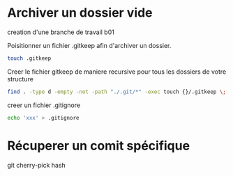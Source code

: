 



# Archiver un dossier vide

creation d'une branche de travail b01

Poisitionner un fichier .gitkeep afin d'archiver un dossier. 

```bash
touch .gitkeep
```

Creer le fichier gitkeep de maniere recursive pour tous les dossiers de votre structure

```bash
find . -type d -empty -not -path "./.git/*" -exec touch {}/.gitkeep \;
```


creer un fichier .gitignore

```bash
echo 'xxx' > .gitignore 
```


# Récuperer un comit spécifique

git cherry-pick hash